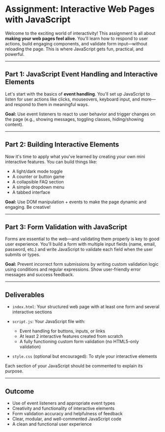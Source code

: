 # Assignment: Interactive Web Pages with JavaScript

Welcome to the exciting world of interactivity! This assignment is all about **making your web pages feel alive**. You'll learn how to respond to user actions, build engaging components, and validate form input—without reloading the page. This is where JavaScript gets fun, practical, and powerful.

---

## Part 1: JavaScript Event Handling and Interactive Elements

Let's start with the basics of **event handling**. You'll set up JavaScript to listen for user actions like clicks, mouseovers, keyboard input, and more—and respond to them in meaningful ways.

**Goal:** Use event listeners to react to user behavior and trigger changes on the page (e.g., showing messages, toggling classes, hiding/showing content).

---

## Part 2: Building Interactive Elements

Now it's time to apply what you've learned by creating your own mini interactive features. You can build things like:

* A light/dark mode toggle
* A counter or button game
* A collapsible FAQ section
* A simple dropdown menu
* A tabbed interface

**Goal:** Use DOM manipulation + events to make the page dynamic and engaging. Be creative!

---

## Part 3: Form Validation with JavaScript

Forms are essential to the web—and validating them properly is key to good user experience. You'll build a form with multiple input fields (name, email, password, etc.) and write JavaScript to validate each field when the user submits or types.

**Goal:** Prevent incorrect form submissions by writing custom validation logic using conditions and regular expressions. Show user-friendly error messages and success feedback.

---

## Deliverables

* `index.html`: Your structured web page with at least one form and several interactive sections
* `script.js`: Your JavaScript file with:

  * Event handling for buttons, inputs, or links
  * At least 2 interactive features created from scratch
  * A fully functioning custom form validation (no HTML5-only validation)
* `style.css` (optional but encouraged): To style your interactive elements

Each section of your JavaScript should be commented to explain its purpose.

---

## Outcome

* Use of event listeners and appropriate event types
* Creativity and functionality of interactive elements
* Form validation accuracy and helpfulness of feedback
* Clear, modular, and well-commented JavaScript code
* A clean and functional user experience

